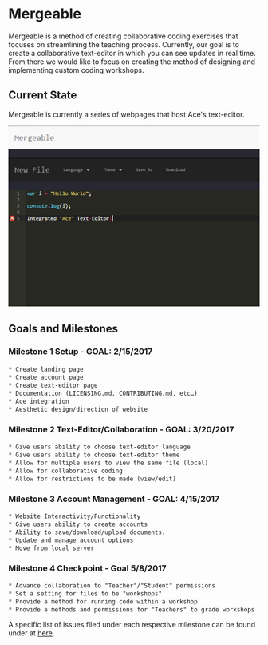 # Mergeable

Mergeable is a method of creating collaborative coding exercises that focuses on streamlining the teaching process.
Currently, our goal is to create a collaborative text-editor in which you can see updates in real time.
From there we would like to focus on creating the method of designing and implementing custom coding workshops.

## Current State

Mergeable is currently a series of webpages that host Ace's text-editor.

![Mergeable Example](src/assets/ss.png)

## Goals and Milestones

### Milestone 1 Setup - GOAL: 2/15/2017

    * Create landing page
    * Create account page
    * Create text-editor page
    * Documentation (LICENSING.md, CONTRIBUTING.md, etc…)
    * Ace integration
    * Aesthetic design/direction of website

### Milestone 2 Text-Editor/Collaboration - GOAL: 3/20/2017

    * Give users ability to choose text-editor language
    * Give users ability to choose text-editor theme
    * Allow for multiple users to view the same file (local)
    * Allow for collaborative coding
    * Allow for restrictions to be made (view/edit)

### Milestone 3 Account Management - GOAL: 4/15/2017

    * Website Interactivity/Functionality
    * Give users ability to create accounts
    * Ability to save/download/upload documents.
    * Update and manage account options
    * Move from local server

### Milestone 4 Checkpoint - Goal 5/8/2017

    * Advance collaboration to "Teacher"/"Student" permissions
    * Set a setting for files to be "workshops"
    * Provide a method for running code within a workshop
    * Provide a methods and permissions for "Teachers" to grade workshops

A specific list of issues filed under each respective milestone can be found under at [here](/github.com/ben-wolf/mergeable/issues).
